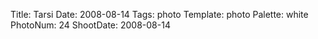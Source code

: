 Title: Tarsi
Date: 2008-08-14
Tags: photo
Template: photo
Palette: white
PhotoNum: 24
ShootDate: 2008-08-14

